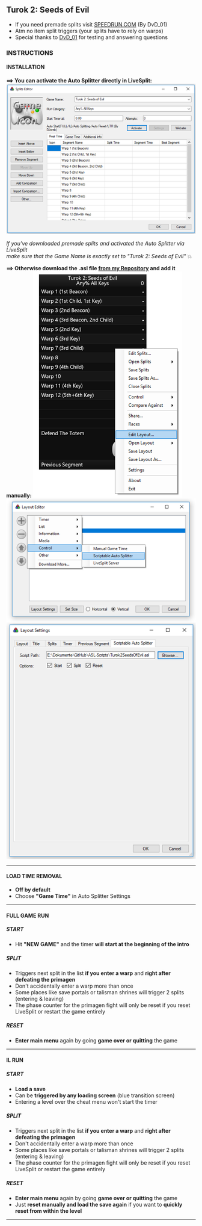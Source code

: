 ﻿## Turok 2: Seeds of Evil 
- If you need premade splits visit [SPEEDRUN.COM](http://www.speedrun.com/turok2/resources) (By DvD_01)
- Atm no item split triggers (your splits have to rely on warps) 
- Special thanks to [DvD_01](http://www.speedrun.com/user/DvD_01) for testing and answering questions

### INSTRUCTIONS
#### INSTALLATION

__⟹ You can activate the Auto Splitter directly in LiveSplit:__ 
![TL](https://github.com/DJorzik/ASL-Scripts/blob/master/T2-SoE/Resources/T2SOE_INSTALL_LS.PNG?raw=true)

_If you've downloaded premade splits and activated the Auto Splitter via LiveSplit_ <br/>
_make sure that the Game Name is exactly set to "Turok 2: Seeds of Evil"_ :boom:

__⟹ Otherwise download the .asl file [from my Repository](https://github.com/DJorzik/ASL-Scripts/releases) and add it manually:__ 
![TM1](https://github.com/DJorzik/ASL-Scripts/blob/master/T2-SoE/Resources/T2SOE_INSTALL_M1.PNG?raw=true)
![TM2](https://github.com/DJorzik/ASL-Scripts/blob/master/T2-SoE/Resources/T2SOE_INSTALL_M2.PNG?raw=true)
![TM3](https://github.com/DJorzik/ASL-Scripts/blob/master/T2-SoE/Resources/T2SOE_INSTALL_M3.PNG?raw=true)

---

#### LOAD TIME REMOVAL
- __Off by default__
- Choose __"Game Time"__ in Auto Splitter Settings

---

#### FULL GAME RUN
##### START
- Hit __"NEW GAME"__ and the timer __will start at the beginning of the intro__
##### SPLIT
- Triggers next split in the list __if you enter a warp__ and __right after defeating the primagen__
- Don't accidentally enter a warp more than once
- Some places like save portals or talisman shrines will trigger 2 splits (entering & leaving)
- The phase counter for the primagen fight will only be reset if you reset LiveSplit or restart the game entirely
##### RESET
- __Enter main menu__ again by going __game over or quitting__ the game

---

#### IL RUN
##### START
- __Load a save__
- Can be __triggered by any loading screen__ (blue transition screen)
- Entering a level over the cheat menu won't start the timer
##### SPLIT
- Triggers next split in the list __if you enter a warp__ and __right after defeating the primagen__
- Don't accidentally enter a warp more than once 
- Some places like save portals or talisman shrines will trigger 2 splits (entering & leaving)
- The phase counter for the primagen fight will only be reset if you reset LiveSplit or restart the game entirely
##### RESET
- __Enter main menu__ again by going __game over or quitting__ the game
- Just __reset manually and load the save again__ if you want to __quickly reset from within the level__

---
